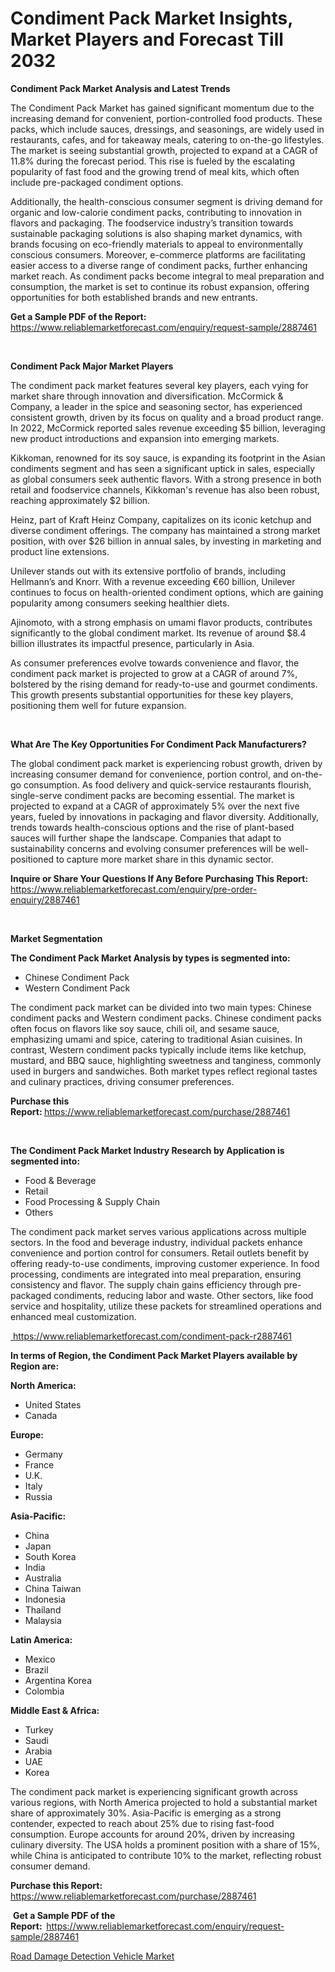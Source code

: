 <p><h1>Condiment Pack Market Insights, Market Players and Forecast Till 2032</h1></p><p><strong>Condiment Pack Market Analysis and Latest Trends</strong></p>
<p><p>The Condiment Pack Market has gained significant momentum due to the increasing demand for convenient, portion-controlled food products. These packs, which include sauces, dressings, and seasonings, are widely used in restaurants, cafes, and for takeaway meals, catering to on-the-go lifestyles. The market is seeing substantial growth, projected to expand at a CAGR of 11.8% during the forecast period. This rise is fueled by the escalating popularity of fast food and the growing trend of meal kits, which often include pre-packaged condiment options.</p><p>Additionally, the health-conscious consumer segment is driving demand for organic and low-calorie condiment packs, contributing to innovation in flavors and packaging. The foodservice industry’s transition towards sustainable packaging solutions is also shaping market dynamics, with brands focusing on eco-friendly materials to appeal to environmentally conscious consumers. Moreover, e-commerce platforms are facilitating easier access to a diverse range of condiment packs, further enhancing market reach. As condiment packs become integral to meal preparation and consumption, the market is set to continue its robust expansion, offering opportunities for both established brands and new entrants.</p></p>
<p><strong>Get a Sample PDF of the Report:&nbsp;</strong> <a href="https://www.reliablemarketforecast.com/enquiry/request-sample/2887461?utm_campaign=3130&utm_medium=2&utm_source=Github&utm_content=ia&utm_term=14032025&utm_id=condiment-pack">https://www.reliablemarketforecast.com/enquiry/request-sample/2887461</a></p>
<p>&nbsp;</p>
<p><strong>Condiment Pack Major Market Players</strong></p>
<p><p>The condiment pack market features several key players, each vying for market share through innovation and diversification. McCormick & Company, a leader in the spice and seasoning sector, has experienced consistent growth, driven by its focus on quality and a broad product range. In 2022, McCormick reported sales revenue exceeding $5 billion, leveraging new product introductions and expansion into emerging markets.</p><p>Kikkoman, renowned for its soy sauce, is expanding its footprint in the Asian condiments segment and has seen a significant uptick in sales, especially as global consumers seek authentic flavors. With a strong presence in both retail and foodservice channels, Kikkoman's revenue has also been robust, reaching approximately $2 billion.</p><p>Heinz, part of Kraft Heinz Company, capitalizes on its iconic ketchup and diverse condiment offerings. The company has maintained a strong market position, with over $26 billion in annual sales, by investing in marketing and product line extensions.</p><p>Unilever stands out with its extensive portfolio of brands, including Hellmann’s and Knorr. With a revenue exceeding €60 billion, Unilever continues to focus on health-oriented condiment options, which are gaining popularity among consumers seeking healthier diets.</p><p>Ajinomoto, with a strong emphasis on umami flavor products, contributes significantly to the global condiment market. Its revenue of around $8.4 billion illustrates its impactful presence, particularly in Asia.</p><p>As consumer preferences evolve towards convenience and flavor, the condiment pack market is projected to grow at a CAGR of around 7%, bolstered by the rising demand for ready-to-use and gourmet condiments. This growth presents substantial opportunities for these key players, positioning them well for future expansion.</p></p>
<p>&nbsp;</p>
<p><strong>What Are The Key Opportunities For Condiment Pack Manufacturers?</strong></p>
<p><p>The global condiment pack market is experiencing robust growth, driven by increasing consumer demand for convenience, portion control, and on-the-go consumption. As food delivery and quick-service restaurants flourish, single-serve condiment packs are becoming essential. The market is projected to expand at a CAGR of approximately 5% over the next five years, fueled by innovations in packaging and flavor diversity. Additionally, trends towards health-conscious options and the rise of plant-based sauces will further shape the landscape. Companies that adapt to sustainability concerns and evolving consumer preferences will be well-positioned to capture more market share in this dynamic sector.</p></p>
<p><strong>Inquire or Share Your Questions If Any Before Purchasing This Report:</strong> <a href="https://www.reliablemarketforecast.com/enquiry/pre-order-enquiry/2887461?utm_campaign=3130&utm_medium=2&utm_source=Github&utm_content=ia&utm_term=14032025&utm_id=condiment-pack">https://www.reliablemarketforecast.com/enquiry/pre-order-enquiry/2887461</a></p>
<p>&nbsp;</p>
<p><strong>Market Segmentation</strong></p>
<p><strong>The Condiment Pack Market Analysis by types is segmented into:</strong></p>
<p><ul><li>Chinese Condiment Pack</li><li>Western Condiment Pack</li></ul></p>
<p><p>The condiment pack market can be divided into two main types: Chinese condiment packs and Western condiment packs. Chinese condiment packs often focus on flavors like soy sauce, chili oil, and sesame sauce, emphasizing umami and spice, catering to traditional Asian cuisines. In contrast, Western condiment packs typically include items like ketchup, mustard, and BBQ sauce, highlighting sweetness and tanginess, commonly used in burgers and sandwiches. Both market types reflect regional tastes and culinary practices, driving consumer preferences.</p></p>
<p><strong>Purchase this Report:&nbsp;</strong><a href="https://www.reliablemarketforecast.com/purchase/2887461?utm_campaign=3130&utm_medium=2&utm_source=Github&utm_content=ia&utm_term=14032025&utm_id=condiment-pack">https://www.reliablemarketforecast.com/purchase/2887461</a></p>
<p>&nbsp;</p>
<p><strong>The Condiment Pack Market Industry Research by Application is segmented into:</strong></p>
<p><ul><li>Food & Beverage</li><li>Retail</li><li>Food Processing & Supply Chain</li><li>Others</li></ul></p>
<p><p>The condiment pack market serves various applications across multiple sectors. In the food and beverage industry, individual packets enhance convenience and portion control for consumers. Retail outlets benefit by offering ready-to-use condiments, improving customer experience. In food processing, condiments are integrated into meal preparation, ensuring consistency and flavor. The supply chain gains efficiency through pre-packaged condiments, reducing labor and waste. Other sectors, like food service and hospitality, utilize these packets for streamlined operations and enhanced meal customization.</p></p>
<p><a href="https://www.reliablemarketforecast.com/condiment-pack-r2887461?utm_campaign=3130&utm_medium=2&utm_source=Github&utm_content=ia&utm_term=14032025&utm_id=condiment-pack">&nbsp;https://www.reliablemarketforecast.com/condiment-pack-r2887461</a></p>
<p><strong>In terms of Region, the Condiment Pack Market Players available by Region are:</strong></p>
<p>
    <p> <strong> North America: </strong>
        <ul>
            <li>United States</li>
            <li>Canada</li>
        </ul>
        </p> 
    <p> <strong> Europe: </strong>
        <ul>
            <li>Germany</li>
            <li>France</li>
            <li>U.K.</li>
            <li>Italy</li>
            <li>Russia</li>
        </ul>
        </p> 
    <p> <strong> Asia-Pacific: </strong>
        <ul>
            <li>China</li>
            <li>Japan</li>
            <li>South Korea</li>
            <li>India</li>
            <li>Australia</li>
            <li>China Taiwan</li>
            <li>Indonesia</li>
            <li>Thailand</li>
            <li>Malaysia</li>
        </ul>
        </p> 
    <p> <strong> Latin America: </strong>
        <ul>
            <li>Mexico</li>
            <li>Brazil</li>
            <li>Argentina Korea</li>
            <li>Colombia</li>
        </ul>
        </p> 
    <p> <strong> Middle East & Africa: </strong>
        <ul>
            <li>Turkey</li>
            <li>Saudi</li>
            <li>Arabia</li>
            <li>UAE</li>
            <li>Korea</li>
        </ul>
    </p>
    </p>
<p><p>The condiment pack market is experiencing significant growth across various regions, with North America projected to hold a substantial market share of approximately 30%. Asia-Pacific is emerging as a strong contender, expected to reach about 25% due to rising fast-food consumption. Europe accounts for around 20%, driven by increasing culinary diversity. The USA holds a prominent position with a share of 15%, while China is anticipated to contribute 10% to the market, reflecting robust consumer demand.</p></p>
<p><strong>Purchase this Report: </strong><a href="https://www.reliablemarketforecast.com/purchase/2887461?utm_campaign=3130&utm_medium=2&utm_source=Github&utm_content=ia&utm_term=14032025&utm_id=condiment-pack">https://www.reliablemarketforecast.com/purchase/2887461</a></p>
<p>&nbsp;<strong>Get a Sample PDF of the Report:&nbsp;&nbsp;</strong><a href="https://www.reliablemarketforecast.com/enquiry/request-sample/2887461?utm_campaign=3130&utm_medium=2&utm_source=Github&utm_content=ia&utm_term=14032025&utm_id=condiment-pack">https://www.reliablemarketforecast.com/enquiry/request-sample/2887461</a></p>
<p><strong></strong></p>
<p><p><a href="https://github.com/jenithschijf/Market-Research-Report-List-1/blob/main/road-damage-detection-vehicle-market.md?utm_campaign=3130&utm_medium=2&utm_source=Github&utm_content=ia&utm_term=14032025&utm_id=condiment-pack">Road Damage Detection Vehicle Market</a></p></p>